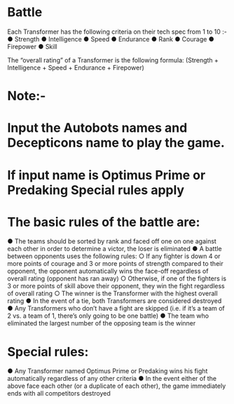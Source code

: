 # Battle

Each Transformer has the following criteria on their tech spec from 1 to 10 :- 
● Strength
● Intelligence
● Speed
● Endurance
● Rank
● Courage
● Firepower
● Skill

The “overall rating” of a Transformer is the following formula:
(Strength + Intelligence + Speed + Endurance + Firepower)
# Note:-
# Input the Autobots names and Decepticons name to play the game.
# If input name is Optimus Prime or Predaking Special rules apply

# The basic rules of the battle are:
● The teams should be sorted by rank and faced off one on one against each other in order to
determine a victor, the loser is eliminated
● A battle between opponents uses the following rules:
    ○ If any fighter is down 4 or more points of courage and 3 or more points of strength
    compared to their opponent, the opponent automatically wins the face-off regardless of
    overall rating (opponent has ran away)
    ○ Otherwise, if one of the fighters is 3 or more points of skill above their opponent, they win
    the fight regardless of overall rating
    ○ The winner is the Transformer with the highest overall rating
● In the event of a tie, both Transformers are considered destroyed
● Any Transformers who don’t have a fight are skipped (i.e. if it’s a team of 2 vs. a team of 1, there’s
only going to be one battle)
● The team who eliminated the largest number of the opposing team is the winner


# Special rules:
● Any Transformer named Optimus Prime or Predaking wins his fight automatically regardless of
any other criteria
● In the event either of the above face each other (or a duplicate of each other), the game
immediately ends with all competitors destroyed
